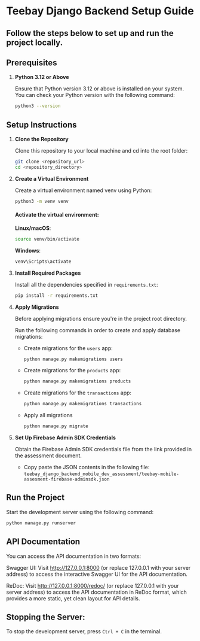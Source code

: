 # Teebay Django Backend Setup Guide

## Follow the steps below to set up and run the project locally.

## Prerequisites

1. **Python 3.12 or Above**

   Ensure that Python version 3.12 or above is installed on your system.  
   You can check your Python version with the following command:

   ```bash
   python3 --version
   ```

## Setup Instructions

1. **Clone the Repository**

   Clone this repository to your local machine and cd into the root folder:

   ```bash
   git clone <repository_url>
   cd <repository_directory>
   ```

2. **Create a Virtual Environment**

   Create a virtual environment named venv using Python:

   ```bash
   python3 -m venv venv
   ```

   #### Activate the virtual environment:

   **Linux/macOS**:

   ```bash
   source venv/bin/activate
   ```

   **Windows**:

   ```bash
   venv\Scripts\activate
   ```

3. **Install Required Packages**

   Install all the dependencies specified in `requirements.txt`:

   ```bash
   pip install -r requirements.txt
   ```

4. **Apply Migrations**

   Before applying migrations ensure you're in the project root directory.

   Run the following commands in order to create and apply database migrations:

   - Create migrations for the `users` app:
     ```bash
     python manage.py makemigrations users
     ```
   - Create migrations for the `products` app:
     ```bash
     python manage.py makemigrations products
     ```
   - Create migrations for the `transactions` app:
     ```bash
     python manage.py makemigrations transactions
     ```
   - Apply all migrations
     ```bash
     python manage.py migrate
     ```

5. **Set Up Firebase Admin SDK Credentials**

   Obtain the Firebase Admin SDK credentials file from the link provided in the assessment document.

   - Copy paste the JSON contents in the following file:
     `teebay_django_backend_mobile_dev_assessment/teebay-mobile-assesment-firebase-adminsdk.json`

## Run the Project

Start the development server using the following command:

```bash
python manage.py runserver
```

## API Documentation

You can access the API documentation in two formats:

Swagger UI: Visit http://127.0.0.1:8000 (or replace 127.0.0.1 with your server address) to access the interactive Swagger UI for the API documentation.

ReDoc: Visit http://127.0.0.1:8000/redoc/ (or replace 127.0.0.1 with your server address) to access the API documentation in ReDoc format, which provides a more static, yet clean layout for API details.

## **Stopping the Server:**
To stop the development server, press `Ctrl + C` in the terminal.
